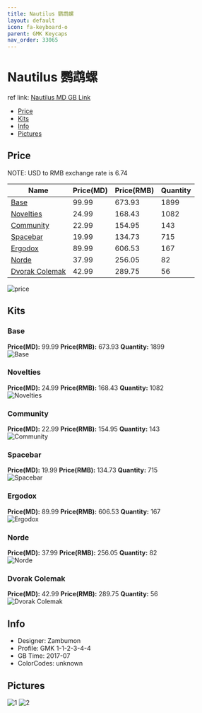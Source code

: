 ```yaml
---
title: Nautilus 鹦鹉螺
layout: default
icon: fa-keyboard-o
parent: GMK Keycaps
nav_order: 33065
---
```


# Nautilus 鹦鹉螺

ref link: [Nautilus MD GB Link](https://www.massdrop.com/buy/massdrop-x-zambumon-gmk-nautilus-custom-keycap-set)

* [Price](#price)
* [Kits](#kits)
* [Info](#info)
* [Pictures](#pictures)


## Price  
NOTE: USD to RMB exchange rate is 6.74

| Name          | Price(MD)    |  Price(RMB) | Quantity |
| ------------- | ------------ |  ---------- | -------- |
|[Base](#base)|99.99|673.93|1899|
|[Novelties](#novelties)|24.99|168.43|1082|
|[Community](#community)|22.99|154.95|143|
|[Spacebar](#spacebar)|19.99|134.73|715|
|[Ergodox](#ergodox)|89.99|606.53|167|
|[Norde](#norde)|37.99|256.05|82|
|[Dvorak Colemak](#dvorak-colemak)|42.99|289.75|56|

<img src="{{ 'assets/images/gmk-keycaps/nautilus/price.jpg' | relative_url }}" alt="price" class="image featured">


## Kits
### Base
**Price(MD):** 99.99    **Price(RMB):** 673.93    **Quantity:** 1899  
<img src="{{ 'assets/images/gmk-keycaps/nautilus/kits_pics/base.jpeg' | relative_url }}" alt="Base" class="image featured">

### Novelties
**Price(MD):** 24.99    **Price(RMB):** 168.43    **Quantity:** 1082  
<img src="{{ 'assets/images/gmk-keycaps/nautilus/kits_pics/novelties.jpg' | relative_url }}" alt="Novelties" class="image featured">

### Community
**Price(MD):** 22.99    **Price(RMB):** 154.95    **Quantity:** 143  
<img src="{{ 'assets/images/gmk-keycaps/nautilus/kits_pics/community.jpg' | relative_url }}" alt="Community" class="image featured">

### Spacebar
**Price(MD):** 19.99    **Price(RMB):** 134.73    **Quantity:** 715  
<img src="{{ 'assets/images/gmk-keycaps/nautilus/kits_pics/spacebar.jpg' | relative_url }}" alt="Spacebar" class="image featured">

### Ergodox
**Price(MD):** 89.99    **Price(RMB):** 606.53    **Quantity:** 167  
<img src="{{ 'assets/images/gmk-keycaps/nautilus/kits_pics/ergodox.jpg' | relative_url }}" alt="Ergodox" class="image featured">

### Norde
**Price(MD):** 37.99    **Price(RMB):** 256.05    **Quantity:** 82  
<img src="{{ 'assets/images/gmk-keycaps/nautilus/kits_pics/norde.jpeg' | relative_url }}" alt="Norde" class="image featured">

### Dvorak Colemak
**Price(MD):** 42.99    **Price(RMB):** 289.75    **Quantity:** 56  
<img src="{{ 'assets/images/gmk-keycaps/nautilus/kits_pics/dvorak-colemak.jpg' | relative_url }}" alt="Dvorak Colemak" class="image featured">


## Info
* Designer: Zambumon
* Profile: GMK 1-1-2-3-4-4
* GB Time: 2017-07
* ColorCodes: unknown


## Pictures
<img src="{{ 'assets/images/gmk-keycaps/nautilus/rendering_pics/1.jpg' | relative_url }}" alt="1" class="image featured">
<img src="{{ 'assets/images/gmk-keycaps/nautilus/rendering_pics/2.jpg' | relative_url }}" alt="2" class="image featured">
